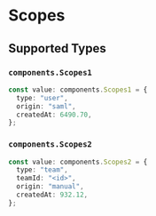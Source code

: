 # Scopes


## Supported Types

### `components.Scopes1`

```typescript
const value: components.Scopes1 = {
  type: "user",
  origin: "saml",
  createdAt: 6490.70,
};
```

### `components.Scopes2`

```typescript
const value: components.Scopes2 = {
  type: "team",
  teamId: "<id>",
  origin: "manual",
  createdAt: 932.12,
};
```

